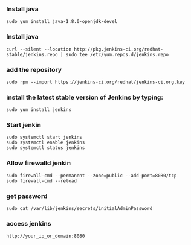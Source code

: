 ### Install java
```
sudo yum install java-1.8.0-openjdk-devel
```

### Install java
```
curl --silent --location http://pkg.jenkins-ci.org/redhat-stable/jenkins.repo | sudo tee /etc/yum.repos.d/jenkins.repo
```

### add the repository
```
sudo rpm --import https://jenkins-ci.org/redhat/jenkins-ci.org.key

```

### install the latest stable version of Jenkins by typing:
```
sudo yum install jenkins
```

### Start jenkin
```
sudo systemctl start jenkins
sudo systemctl enable jenkins
sudo systemctl status jenkins
```

### Allow firewalld jenkin
```
sudo firewall-cmd --permanent --zone=public --add-port=8080/tcp
sudo firewall-cmd --reload
```

### get password
```
sudo cat /var/lib/jenkins/secrets/initialAdminPassword
```

### access jenkins
```
http://your_ip_or_domain:8080
```

